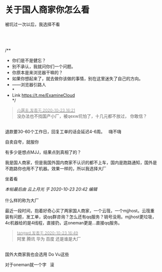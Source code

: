# 关于国人商家你怎么看


被坑过一次以后，我选择不看<br />
<br />
<br />
<br />
<br />
/**<br />
 * 你们是不是健忘？<br />
 * 别不承认，我就问你们一个问题。<br />
 * 你原本是来浏览器干嘛的？<br />
 * 如果你想起来了，就去做你该做的事情，别在这里迷失了自己的方向。<br />
 * ——浏览器引路人<br />
 *<br />
 * Link https://t.me/ExamineCloud<br />
 */

<div class="quote"><blockquote><font size="2"><a href="https://www.hostloc.com/forum.php?mod=redirect&amp;goto=findpost&amp;pid=9341727&amp;ptid=757651" target="_blank"><font color="#999999">小屠夫 发表于 2020-10-23 16:21</font></a></font><br />
没办法也不找国产小厂，被qexw坑怕了，十几元都不放过， 你敢信？</blockquote></div><br />
退款要30-60个工作日，回复工单的话会延迟4-6周。<img src="static/image/smiley/default/lol.gif" smilieid="12" border="0" alt="" />&nbsp; &nbsp;嗨不嗨

自卖自夸，就服你

有多少是想点MJJ，结果点到真相了的？

我是国人商家，但是我国外国内商家不认识的都不上车，国内是跑路通知，国外是不跑路你也用不了机器。效果一样的，所以我选择大厂

坐着看<img id="aimg_bU8Ww" onclick="zoom(this, this.src, 0, 0, 0)" class="zoom" src="https://cdn.jsdelivr.net/gh/hishis/forum-master/public/images/patch.gif" onmouseover="img_onmouseoverfunc(this)" onload="thumbImg(this)" border="0" alt="" />

<i class="pstatus"> 本帖最后由 云上月光 于 2020-10-23 20:42 编辑 </i><br />
<br />
什么样的称为大厂

最近一段时间，抱着好奇心买了两家国人商家，一个云筏，一个mjjhost。云筏重装有问题，发工单，说qq群咨询？怎么还有qq服务？销号没用。mjjhost更垃圾，4c机器给的是4线程，直接扔，这oneman更是...直接qq服务。

<div class="quote"><blockquote><font size="2"><a href="https://www.hostloc.com/forum.php?mod=redirect&amp;goto=findpost&amp;pid=9341890&amp;ptid=757651" target="_blank"><font color="#999999">tangwd 发表于 2020-10-23 16:49</font></a></font><br />
阿里 腾讯 华为 百度 还是谁是大厂</blockquote></div><br />
国外大商家我也会选用 Do Vu这些

对于oneman就一个字&nbsp; &nbsp;滚
